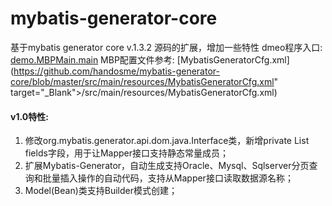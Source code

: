 # mybatis-generator-core
基于mybatis generator core v.1.3.2 源码的扩展，增加一些特性 
dmeo程序入口: [demo.MBPMain.main](href="https://github.com/handosme/mybatis-generator-core/blob/master/src/main/java/org/ihansen/mybatis/generator/MainClass.java)
MBP配置文件参考: [MybatisGeneratorCfg.xml](https://github.com/handosme/mybatis-generator-core/blob/master/src/main/resources/MybatisGeneratorCfg.xml" target="_Blank">/src/main/resources/MybatisGeneratorCfg.xml)

#### v1.0特性:
1. 修改org.mybatis.generator.api.dom.java.Interface类，新增private List<Field> fields字段，用于让Mapper接口支持静态常量成员；<br>
2. 扩展Mybatis-Generator，自动生成支持Oracle、Mysql、Sqlserver分页查询和批量插入操作的自动代码，支持从Mapper接口读取数据源名称；<br>
3. Model(Bean)类支持Builder模式创建；<br>




